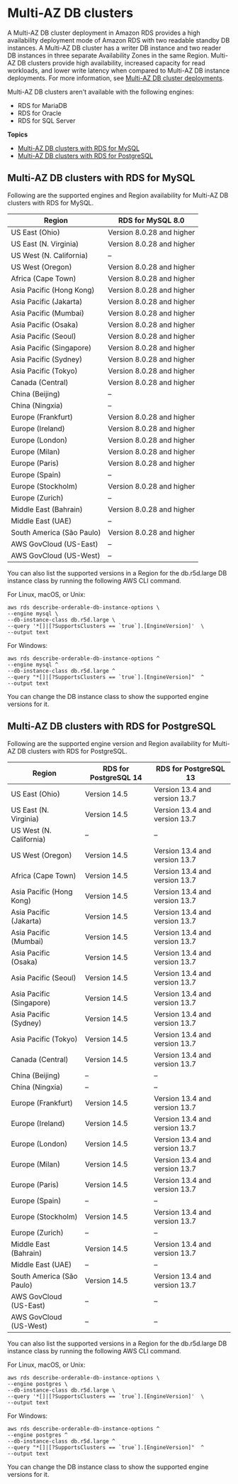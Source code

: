 # Multi\-AZ DB clusters<a name="Concepts.RDS_Fea_Regions_DB-eng.Feature.MultiAZDBClusters"></a>

A Multi\-AZ DB cluster deployment in Amazon RDS provides a high availability deployment mode of Amazon RDS with two readable standby DB instances\. A Multi\-AZ DB cluster has a writer DB instance and two reader DB instances in three separate Availability Zones in the same Region\. Multi\-AZ DB clusters provide high availability, increased capacity for read workloads, and lower write latency when compared to Multi\-AZ DB instance deployments\. For more information, see [Multi\-AZ DB cluster deployments](multi-az-db-clusters-concepts.md)\. 

Multi\-AZ DB clusters aren't available with the following engines:
+ RDS for MariaDB
+ RDS for Oracle
+ RDS for SQL Server

**Topics**
+ [Multi\-AZ DB clusters with RDS for MySQL](#Concepts.RDS_Fea_Regions_DB-eng.Feature.MultiAZDBClusters.my)
+ [Multi\-AZ DB clusters with RDS for PostgreSQL](#Concepts.RDS_Fea_Regions_DB-eng.Feature.MultiAZDBClusters.pg)

## Multi\-AZ DB clusters with RDS for MySQL<a name="Concepts.RDS_Fea_Regions_DB-eng.Feature.MultiAZDBClusters.my"></a>

Following are the supported engines and Region availability for Multi\-AZ DB clusters with RDS for MySQL\.


| Region | RDS for MySQL 8\.0 | 
| --- | --- | 
| US East \(Ohio\) | Version 8\.0\.28 and higher | 
| US East \(N\. Virginia\) | Version 8\.0\.28 and higher | 
| US West \(N\. California\) | – | 
| US West \(Oregon\) | Version 8\.0\.28 and higher | 
| Africa \(Cape Town\) | Version 8\.0\.28 and higher | 
| Asia Pacific \(Hong Kong\) | Version 8\.0\.28 and higher | 
| Asia Pacific \(Jakarta\) | Version 8\.0\.28 and higher | 
| Asia Pacific \(Mumbai\) | Version 8\.0\.28 and higher | 
| Asia Pacific \(Osaka\) | Version 8\.0\.28 and higher | 
| Asia Pacific \(Seoul\) | Version 8\.0\.28 and higher | 
| Asia Pacific \(Singapore\) | Version 8\.0\.28 and higher | 
| Asia Pacific \(Sydney\) | Version 8\.0\.28 and higher | 
| Asia Pacific \(Tokyo\) | Version 8\.0\.28 and higher | 
| Canada \(Central\) | Version 8\.0\.28 and higher | 
| China \(Beijing\) | – | 
| China \(Ningxia\) | – | 
| Europe \(Frankfurt\) | Version 8\.0\.28 and higher | 
| Europe \(Ireland\) | Version 8\.0\.28 and higher | 
| Europe \(London\) | Version 8\.0\.28 and higher | 
| Europe \(Milan\) | Version 8\.0\.28 and higher | 
| Europe \(Paris\) | Version 8\.0\.28 and higher | 
| Europe \(Spain\) | – | 
| Europe \(Stockholm\) | Version 8\.0\.28 and higher | 
| Europe \(Zurich\) | – | 
| Middle East \(Bahrain\) | Version 8\.0\.28 and higher | 
| Middle East \(UAE\) | – | 
| South America \(São Paulo\) | Version 8\.0\.28 and higher | 
| AWS GovCloud \(US\-East\) | – | 
| AWS GovCloud \(US\-West\) | – | 

You can also list the supported versions in a Region for the db\.r5d\.large DB instance class by running the following AWS CLI command\.

For Linux, macOS, or Unix:

```
aws rds describe-orderable-db-instance-options \
--engine mysql \
--db-instance-class db.r5d.large \
--query '*[]|[?SupportsClusters == `true`].[EngineVersion]'  \
--output text
```

For Windows:

```
aws rds describe-orderable-db-instance-options ^
--engine mysql ^
--db-instance-class db.r5d.large ^
--query "*[]|[?SupportsClusters == `true`].[EngineVersion]"  ^
--output text
```

You can change the DB instance class to show the supported engine versions for it\.

## Multi\-AZ DB clusters with RDS for PostgreSQL<a name="Concepts.RDS_Fea_Regions_DB-eng.Feature.MultiAZDBClusters.pg"></a>

Following are the supported engine version and Region availability for Multi\-AZ DB clusters with RDS for PostgreSQL\.


| Region | RDS for PostgreSQL 14 | RDS for PostgreSQL 13 | 
| --- | --- | --- | 
| US East \(Ohio\) | Version 14\.5 | Version 13\.4 and version 13\.7 | 
| US East \(N\. Virginia\) | Version 14\.5 | Version 13\.4 and version 13\.7 | 
| US West \(N\. California\) | – | – | 
| US West \(Oregon\) | Version 14\.5 | Version 13\.4 and version 13\.7 | 
| Africa \(Cape Town\) | Version 14\.5 | Version 13\.4 and version 13\.7 | 
| Asia Pacific \(Hong Kong\) | Version 14\.5 | Version 13\.4 and version 13\.7 | 
| Asia Pacific \(Jakarta\) | Version 14\.5 | Version 13\.4 and version 13\.7 | 
| Asia Pacific \(Mumbai\) | Version 14\.5 | Version 13\.4 and version 13\.7 | 
| Asia Pacific \(Osaka\) | Version 14\.5 | Version 13\.4 and version 13\.7 | 
| Asia Pacific \(Seoul\) | Version 14\.5 | Version 13\.4 and version 13\.7 | 
| Asia Pacific \(Singapore\) | Version 14\.5 | Version 13\.4 and version 13\.7 | 
| Asia Pacific \(Sydney\) | Version 14\.5 | Version 13\.4 and version 13\.7 | 
| Asia Pacific \(Tokyo\) | Version 14\.5 | Version 13\.4 and version 13\.7 | 
| Canada \(Central\) | Version 14\.5 | Version 13\.4 and version 13\.7 | 
| China \(Beijing\) | – | – | 
| China \(Ningxia\) | – | – | 
| Europe \(Frankfurt\) | Version 14\.5 | Version 13\.4 and version 13\.7 | 
| Europe \(Ireland\) | Version 14\.5 | Version 13\.4 and version 13\.7 | 
| Europe \(London\) | Version 14\.5 | Version 13\.4 and version 13\.7 | 
| Europe \(Milan\) | Version 14\.5 | Version 13\.4 and version 13\.7 | 
| Europe \(Paris\) | Version 14\.5 | Version 13\.4 and version 13\.7 | 
| Europe \(Spain\) | – | – | 
| Europe \(Stockholm\) | Version 14\.5 | Version 13\.4 and version 13\.7 | 
| Europe \(Zurich\) | – | – | 
| Middle East \(Bahrain\) | Version 14\.5 | Version 13\.4 and version 13\.7 | 
| Middle East \(UAE\) | – | – | 
| South America \(São Paulo\) | Version 14\.5 | Version 13\.4 and version 13\.7 | 
| AWS GovCloud \(US\-East\) | – | – | 
| AWS GovCloud \(US\-West\) | – | – | 

You can also list the supported versions in a Region for the db\.r5d\.large DB instance class by running the following AWS CLI command\.

For Linux, macOS, or Unix:

```
aws rds describe-orderable-db-instance-options \
--engine postgres \
--db-instance-class db.r5d.large \
--query '*[]|[?SupportsClusters == `true`].[EngineVersion]'  \
--output text
```

For Windows:

```
aws rds describe-orderable-db-instance-options ^
--engine postgres ^
--db-instance-class db.r5d.large ^
--query "*[]|[?SupportsClusters == `true`].[EngineVersion]"  ^
--output text
```

You can change the DB instance class to show the supported engine versions for it\.
